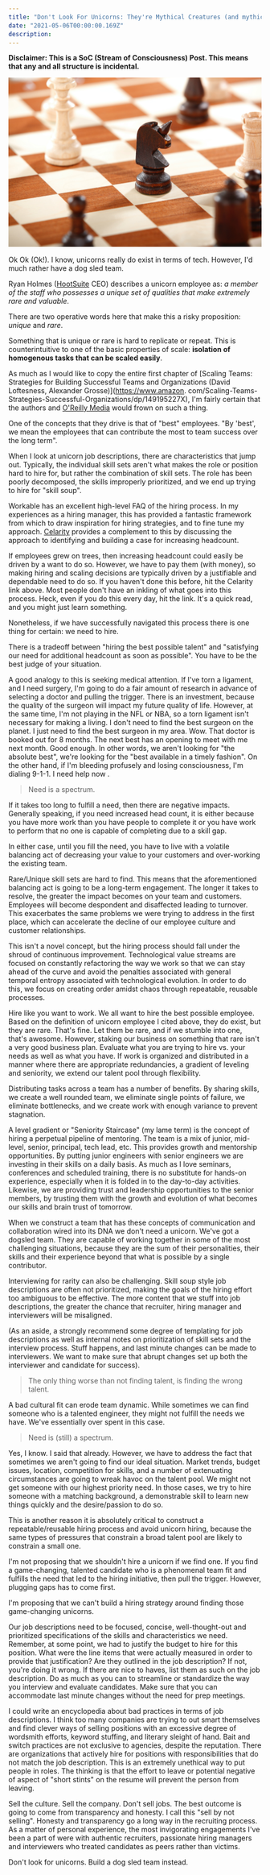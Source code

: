 ```yaml
---
title: "Don't Look For Unicorns: They're Mythical Creatures (and mythical creatures don't exist)"
date: "2021-05-06T00:00:00.169Z"
description:
---
```


**Disclaimer: This is a SoC (Stream of Consciousness) Post. This means that any and all structure is incidental.**

![Unicorn Knight](img/unicorn.jpg)

Ok Ok (Ok!). I know, unicorns really do exist in terms of tech. However, I'd much rather have a dog sled team.

Ryan Holmes ([HootSuite](https://www.hootsuite.com/) CEO) describes a unicorn employee as:
_a member of the staff 
who possesses a unique set of 
qualities that make extremely rare and valuable_.

There are two operative words here that make this a risky proposition: _unique_ and _rare_.

Something that is unique or rare is hard to replicate or repeat. This is counterintuitive to one of the basic properties of scale: **isolation of homogenous tasks that can be scaled easily**.

As much as I would like to copy the entire first chapter of [Scaling Teams: Strategies for Building Successful Teams 
and Organizations (David Loftesness, Alexander Grosse)](https://www.amazon.
com/Scaling-Teams-Strategies-Successful-Organizations/dp/149195227X), I'm fairly certain that the authors and 
[O'Reilly Media](https://www.oreilly.com/) 
would frown on such a thing.

One of the concepts that they drive is that of "best" employees. "By 'best', we mean the employees that can contribute the most to team success over the long term".

When I look at unicorn job descriptions, there are characteristics that jump out. Typically, the individual skill sets aren't what makes the role or position hard to hire for, but rather the combination of skill sets. The role has been poorly decomposed, the skills improperly prioritized, and we end up trying to hire for "skill soup".

Workable has an excellent high-level FAQ of the hiring process. In my experiences as a hiring manager, this has 
provided a fantastic framework from which to draw inspiration for  hiring strategies, and to fine tune my approach. 
[Celarity](https://www.celarity.com/) provides a complement to this by discussing the approach to identifying and 
building a case for increasing headcount.

If employees grew on trees, then increasing headcount could easily be driven by a want to do so. However, we have to pay them (with money), so making hiring and scaling decisions are typically driven by a justifiable and dependable need to do so. If you haven't done this before, hit the Celarity link above. Most people don't have an inkling of what goes into this process. Heck, even if you do this every day, hit the link. It's a quick read, and you might just learn something.

Nonetheless, if we have successfully navigated this process there is one thing for certain: we need to hire.

There is a tradeoff between "hiring the best possible talent" and "satisfying our need for additional headcount as soon as possible". You have to be the best judge of your situation.

A good analogy to this is seeking medical attention. If I've torn a ligament, and I need surgery, I'm going to do a fair amount of research in advance of selecting a doctor and pulling the trigger. There is an investment, because the quality of the surgeon will impact my future quality of life. However, at the same time, I'm not playing in the NFL or NBA, so a torn ligament isn't necessary for making a living. I don't need to find the best surgeon on the planet. I just need to find the best surgeon in my area. Wow. That doctor is booked out for 8 months. The next best has an opening to meet with me next month. Good enough. In other words, we aren't looking for "the absolute best", we're looking for the "best available in a timely fashion". On the other hand, if I'm bleeding profusely and losing consciousness, I'm dialing 9-1-1. I need help now .

> Need is a spectrum.

If it takes too long to fulfill a need, then there are negative impacts. Generally speaking, if you need increased head count, it is either because you have more work than you have people to complete it or you have work to perform that no one is capable of completing due to a skill gap.

In either case, until you fill the need, you have to live with a volatile balancing act of decreasing your value to your customers and over-working the existing team.

Rare/Unique skill sets are hard to find. This means that the aforementioned balancing act is going to be a long-term engagement. The longer it takes to resolve, the greater the impact becomes on your team and customers. Employees will become despondent and disaffected leading to turnover. This exacerbates the same problems we were trying to address in the first place, which can accelerate the decline of our employee culture and customer relationships.

This isn't a novel concept, but the hiring process should fall under the shroud of continuous improvement. Technological value streams are focused on constantly refactoring the way we work so that we can stay ahead of the curve and avoid the penalties associated with general temporal entropy associated with technological evolution. In order to do this, we focus on creating order amidst chaos through repeatable, reusable processes.

Hire like you want to work. We all want to hire the best possible employee. Based on the definition of unicorn employee I cited above, they do exist, but they are rare. That's fine. Let them be rare, and if we stumble into one, that's awesome. However, staking our business on something that rare isn't a very good business plan. Evaluate what you are trying to hire vs. your needs as well as what you have. If work is organized and distributed in a manner where there are appropriate redundancies, a gradient of leveling and seniority, we extend our talent pool through flexibility.

Distributing tasks across a team has a number of benefits. By sharing skills, we create a well rounded team, we eliminate single points of failure, we eliminate bottlenecks, and we create work with enough variance to prevent stagnation.

A level gradient or "Seniority Staircase" (my lame term) is the concept of hiring a perpetual pipeline of mentoring. The team is a mix of junior, mid-level, senior, principal, tech lead, etc. This provides growth and mentorship opportunities. By putting junior engineers with senior engineers we are investing in their skills on a daily basis. As much as I love seminars, conferences and scheduled training, there is no substitute for hands-on experience, especially when it is folded in to the day-to-day activities. Likewise, we are providing trust and leadership opportunities to the senior members, by trusting them with the growth and evolution of what becomes our skills and brain trust of tomorrow.

When we construct a team that has these concepts of communication and collaboration wired into its DNA we don't need a unicorn. We've got a dogsled team. They are capable of working together in some of the most challenging situations, because they are the sum of their personalities, their skills and their experience beyond that what is possible by a single contributor.

Interviewing for rarity can also be challenging. Skill soup style job descriptions are often not prioritized, making the goals of the hiring effort too ambiguous to be effective. The more content that we stuff into job descriptions, the greater the chance that recruiter, hiring manager and interviewers will be misaligned.

(As an aside, a strongly recommend some degree of templating for job descriptions as well as internal notes on prioritization of skill sets and the interview process. Stuff happens, and last minute changes can be made to interviewers. We want to make sure that abrupt changes set up both the interviewer and candidate for success).

> The only thing worse than not finding talent, is finding the wrong talent.

A bad cultural fit can erode team dynamic. While sometimes we can find someone who is a talented engineer, they might not fulfill the needs we have. We've essentially over spent  in this case.

> Need is (still) a spectrum.

Yes, I know. I said that already. However, we have to address the fact that sometimes we aren't going to find our ideal situation. Market trends, budget issues, location, competition for skills, and a number of extenuating circumstances are going to wreak havoc on the talent pool. We might not get someone with our highest priority need. In those cases, we try to hire someone with a matching background, a demonstrable skill to learn new things quickly and the desire/passion to do so.

This is another reason it is absolutely critical to construct a repeatable/reusable hiring process and avoid unicorn hiring, because the same types of pressures that constrain a broad talent pool are likely to constrain a small one.


I'm not proposing that we shouldn't hire a unicorn if we find one. If you find a game-changing, talented candidate who is a phenomenal team fit and fulfills the need that led to the hiring initiative, then pull the trigger. However, plugging gaps has to come first.

I'm proposing that we can't build a hiring strategy around finding those game-changing unicorns.

Our job descriptions need to be focused, concise, well-thought-out and prioritized specifications of the skills and characteristics we need. Remember, at some point, we had to justify the budget to hire for this position. What were the line items that were actually measured in order to provide that justification? Are they outlined in the job description? If not, you're doing it wrong. If there are nice to haves, list them as such on the job description. Do as much as you can to streamline or standardize the way you interview and evaluate candidates. Make sure that you can accommodate last minute changes without the need for prep meetings.

I could write an encyclopedia about bad practices in terms of job descriptions. I think too many companies are 
trying to out smart themselves and find clever ways of selling positions with an excessive degree of wordsmith efforts, keyword stuffing, and literary sleight of hand. Bait and switch practices are not exclusive to agencies, despite the reputation. There are organizations that actively hire for positions with responsibilities that do not match the job description. This is an extremely unethical way to put people in roles. The thinking is that the effort to leave or potential negative of aspect of "short stints" on the resume will prevent the person from leaving.

Sell the culture. Sell the company. Don't sell jobs. The best outcome is going to come from transparency and honesty.  I call this "sell by not selling". Honesty and transparency go a long way in the recruiting process. As a matter of personal experience, the most invigorating engagements I've been a part of were with authentic recruiters, passionate hiring managers and interviewers who treated candidates as peers rather than victims.

Don't look for unicorns. Build a dog sled team instead. 
